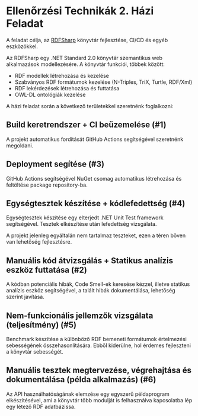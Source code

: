 # Ellenőrzési Technikák 2. Házi Feladat

A feladat célja, az [RDFSharp](https://github.com/mdesalvo/RDFSharp) könyvtár fejlesztése, CI/CD és egyéb eszközökkel.

Az RDFSharp egy .NET Standard 2.0 könyvtár szemantikus web alkalmazások modellezésére. A könyvtár funkciói, többek között:

- RDF modellek létrehozása és kezelése
- Szabványos RDF formátumok kezelése (N-Triples, TriX, Turtle, RDF/Xml)
- RDF lekérdezések létrehozása és futtatása
- OWL-DL ontológiák kezelése

A házi feladat során a következő területekkel szeretnénk foglalkozni:

## Build keretrendszer + CI beüzemelése (#1)

A projekt automatikus fordítását GitHub Actions segítségével szeretnénk megoldani.

## Deployment segítése (#3)

GitHub Actions segítségével NuGet csomag automatikus létrehozása és feltöltése package repository-ba.

## Egységtesztek készítése + kódlefedettség (#4)

Egységtesztek készítése egy elterjedt .NET Unit Test framework segítségével. Tesztek elkészítése után lefedettség vizsgálata.

A projekt jelenleg egyáltalán nem tartalmaz teszteket, ezen a téren bőven van lehetőség fejlesztésre. 

## Manuális kód átvizsgálás + Statikus analízis eszköz futtatása (#2)

A kódban potenciális hibák, Code Smell-ek keresése kézzel, illetve statikus analízis eszköz segítségével, a talált hibák dokumentálása, lehetőség szerint javítása.

## Nem-funkcionális jellemzők vizsgálata (teljesítmény) (#5)

Benchmark készítése a különböző RDF bemeneti formátumok értelmezési sebességének összehasonlítására. Ebből kiderülne, hol érdemes fejleszteni a könyvtár sebességét.

## Manuális tesztek megtervezése, végrehajtása és dokumentálása (példa alkalmazás) (#6)

Az API használhatóságának elemzése egy egyszerű példaprogram elkészítésével, ami a könyvtár több modulját is felhasználva kapcsolatba lép egy létező RDF adatbázissa.